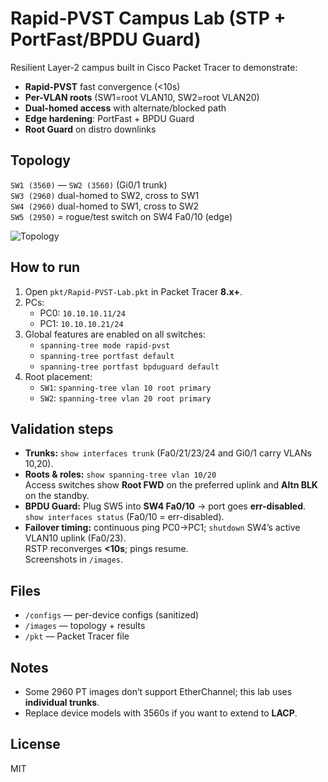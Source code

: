 # Rapid-PVST Campus Lab (STP + PortFast/BPDU Guard)

Resilient Layer-2 campus built in Cisco Packet Tracer to demonstrate:
- **Rapid-PVST** fast convergence (<10s)
- **Per-VLAN roots** (SW1=root VLAN10, SW2=root VLAN20)
- **Dual-homed access** with alternate/blocked path
- **Edge hardening**: PortFast + BPDU Guard
- **Root Guard** on distro downlinks

## Topology
`SW1 (3560)` — `SW2 (3560)` (Gi0/1 trunk)  
`SW3 (2960)` dual-homed to SW2, cross to SW1  
`SW4 (2960)` dual-homed to SW1, cross to SW2  
`SW5 (2950)` = rogue/test switch on SW4 Fa0/10 (edge)

![Topology](https://media.licdn.com/dms/image/v2/D4D2DAQGseJB0C-p5rw/profile-treasury-image-shrink_800_800/B4DZiwBQABHsAc-/0/1755299774901?e=1755907200&v=beta&t=8nBBbgsuyeU7JEI5yomydS6QJLMuz6a_IFNIxnXIEEM)

## How to run
1. Open `pkt/Rapid-PVST-Lab.pkt` in Packet Tracer **8.x+**.  
2. PCs:
   - PC0: `10.10.10.11/24`
   - PC1: `10.10.10.21/24`
3. Global features are enabled on all switches:
   - `spanning-tree mode rapid-pvst`
   - `spanning-tree portfast default`
   - `spanning-tree portfast bpduguard default`
4. Root placement:
   - `SW1`: `spanning-tree vlan 10 root primary`
   - `SW2`: `spanning-tree vlan 20 root primary`

## Validation steps
- **Trunks:** `show interfaces trunk` (Fa0/21/23/24 and Gi0/1 carry VLANs 10,20).
- **Roots & roles:** `show spanning-tree vlan 10/20`  
  Access switches show **Root FWD** on the preferred uplink and **Altn BLK** on the standby.
- **BPDU Guard:** Plug SW5 into **SW4 Fa0/10** → port goes **err-disabled**.  
  `show interfaces status` (Fa0/10 = err-disabled).
- **Failover timing:** continuous ping PC0→PC1; `shutdown` SW4’s active VLAN10 uplink (Fa0/23).  
  RSTP reconverges **<10s**; pings resume.  
  Screenshots in `/images`.

## Files
- `/configs` — per-device configs (sanitized)
- `/images` — topology + results
- `/pkt` — Packet Tracer file

## Notes
- Some 2960 PT images don’t support EtherChannel; this lab uses **individual trunks**.  
- Replace device models with 3560s if you want to extend to **LACP**.

## License
MIT
